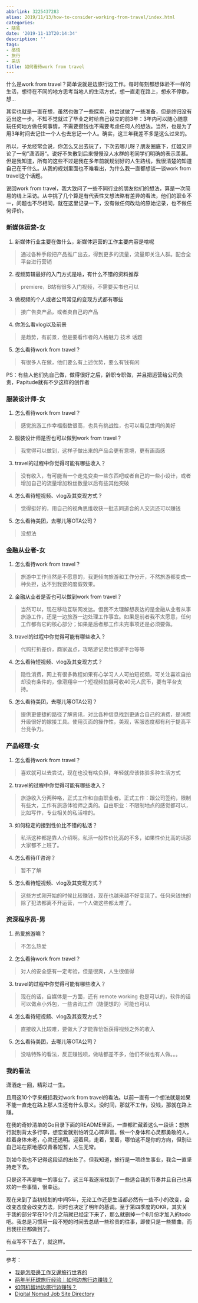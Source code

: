 ```yaml
---
abbrlink: 3225437283
alias: 2019/11/13/how-to-consider-working-from-travel/index.html
categories:
- 随笔
date: '2019-11-13T20:14:34'
description: ''
tags:
- 感悟
- 旅行
- 采访
title: 如何看待work from travel
---
```










什么是work from travel？简单说就是边旅行边工作。每时每刻都想体验不一样的生活，想待在不同的地方思考当地人的生活方式，想一直走在路上，想永不停歇，想...

其实也就是一直在想，虽然也做了一些探索，也尝试做了一些准备，但是终归没有迈出这一步。不知不觉就过了毕业之时给自己设立的前3年：3年内可以随心随意玩任何地方做任何事情，不需要攒钱也不需要考虑任何人的想法。当然，也是为了用3年时间去记住一个人也去忘记一个人。确实，这三年我差不多是这么过来的。

所以，子龙经常会说，你怎么又出去玩了，下次去哪儿呀？朋友圈底下，红姐又评论了一句”潇洒哥“。说好不失散到后来慢慢没人水群的老同学们明确的表示羡慕。但是我知道，所有的这些不过是我在多年前就规划好的人生路线，我很清楚的知道自己在干什么。从我的规划里面也不难看出，为什么我一直都想谈一谈work from travel这个话题。

说回work from travel，我大致问了一些不同行业的朋友他们的想法，算是一次简易的线上采访。从中挑了几个算是有代表性又想法略有差异的看法，他们的职业不一，问题也不尽相同，就在这里记录一下，没有做任何改动的原始记录，也不做任何评价。

<!--more-->

### 新媒体运营-女

1. 新媒体行业主要在做什么，新媒体运营的工作主要内容是啥呢
> 通过各种手段把产品推广出去，得到更多的流量，流量即关注人群。配合全平台进行营销
2. 视频剪辑最好的入门方式是啥，有什么不错的资料推荐
> premiere，B站有很多入门视频，不需要买书也可以
3. 做视频的个人或者公司常见的变现方式都有哪些
> 接广告卖产品，或者卖自己的产品
4. 你怎么看vlog以及前景
> 是趋势，有前景，但是要看作者的人格魅力 技术 话题
5. 怎么看待work from travel？
> 有很多人在做，他们要么有上述优势，要么有钱有闲

PS：有些人他们先自己做，做得很好之后，辞职专职做，并且把运营给公司负责，Papitude就有不少这样的创作者

### 服装设计师-女

1. 怎么看待work from travel？
> 感觉旅游工作幸福指数很高，也具有挑战性，也可以看见世间的美好
2. 服装设计师是否也可以做到work from travel？
> 我觉得可以做到，这样子做出来的产品会更有意境，更有画面感
3. travel的过程中你觉得可能有哪些收入？
> 没有收入，有可能当一个走鬼变卖一些东西吧或者自己的一些小设计，或者增加自己的流量增加粉丝数量以后有些其他突破
4. 怎么看待短视频、vlog及其变现方式？
> 觉得挺好的，用自己的视角思维收获一批志同道合的人交流还可以赚钱
5. 怎么看待美团，去哪儿等OTA公司？
> 没想法

### 金融从业者-女

1. 怎么看待work from travel？
> 旅游中工作当然是不愿意的，我更倾向旅游和工作分开，不然旅游都变成一种负担，达不到我要的度假效果。
2. 金融从业者是否也可以做到work from travel？
> 当然可以，现在移动互联网发达。但我不太理解想表达的是金融从业者从事旅游工作，还是一边旅游一边处理工作事宜。如果是前者我不太愿意，任何工作都有它的核心部分；如果是后者那工作未完事项还是必须要做。
3. travel的过程中你觉得可能有哪些收入？
> 代购打折差价，商家返点，攻略游记卖给旅游平台等等
4. 怎么看待短视频、vlog及其变现方式？
> 隐性消费，网上有很多教程如果有心学习人人可拍短视频，可关注喜欢自拍却没有条件的，像滑翔伞一个短视频拍摄可收40元人民币，要有平台支持。
5. 怎么看待美团，去哪儿等OTA公司？
> 提供更便捷的路径了解资讯，对比各种信息找到更适合自己的消费，是消费升级很好的嫁接工具。使用页面的操作性，美观，客服态度都有利于提高平台竞争力。

### 产品经理-女

1. 怎么看待work from travel？
> 喜欢就可以去尝试，现在也没有啥负担，年轻就应该体验多种生活方式
2. travel的过程中你觉得可能有哪些收入？
> 旅游收入分两种咯，正式工作和自由职业者。正式工作：跟公司签约，限制有些大，工作有旅游体验师之类的。自由职业：不限制地点的感觉都可以，比如写作，专业相关的私活啥的。
3. 如何稳定的接到性价比不错的私活？
> 私活这种都是靠人介绍啊。私活一般性价比高的不多，如果性价比高的话那大家都不上班了。
4. 怎么看待IT咨询？
> 暂不了解
5. 怎么看待短视频、vlog及其变现方式？
> 这些方式刚开始的时候比较赚钱，现在也越来越不好变现了。任何来钱快的除了犯法都离不开运营，一个人做这些都太难了。

### 资深程序员-男

1. 热爱旅游嘛？
> 不怎么热爱
2. 怎么看待work from travel？
> 对人的安全感有一定考验，但是很爽，人生很值得
3. travel的过程中你觉得可能有哪些收入？
> 现在的话，自媒体是一方面，还有 remote working 也是可以的，软件的话可以做点小外包，一些咨询工作（随便想的）可能也可以
4. 怎么看待短视频、vlog及其变现方式？
> 直接收入比较难，要做大了才能靠恰饭获得视频之外的收入
5. 怎么看待美团，去哪儿等OTA公司？
> 没啥特殊的看法，反正赚钱呗，做啥都差不多，他们不做也有人做。。。

### 我的看法

潇洒走一回，精彩过一生。

且用这10个字来概括我对work from travel的看法。以前一直有一个想法就是如果不能一直走在路上那人生还有什么意义。没时间，那就不工作，没钱，那就在路上赚。

在我的奇妙清单的Go目录下面的README里面，一直都贮藏着这么一段话：想旅行就别背太多行李，想恋爱就别怕听见心碎声音。做一个身体和心灵都勇敢的人，趁着身体未老，心灵还透明。迎着风，走着，爱着，哪怕这不是你的方向，但别让自己站在原地感叹青春短暂，人生无常。

到如今我也不记得这段话的出处了。但我知道，旅行是一项终生事业，我会一直坚持走下去。

只是这不再是唯一的事业了。这三年我逐渐找到了一些适合我的节奏并且自己也喜欢的一些事情，很幸运。

现在来到了当初规划的中间5年，无论工作还是生活都必然有一些不小的改变，会改变态度会改变方法，同时也决定了明年的基调。至于第四季度的OKR，其实关于我的部分早在10个月之前就已经定下来了，那么就删掉一个8月份才加入的todo吧。我总是习惯用一段不短的时间去总结一些珍贵的往事，即使只是一些插曲，而且我往往都做到了。

有点写不下去了，就这样。

---

参考：

- [我是怎麼邊工作又邊旅行世界的](https://www.backpackers.com.tw/forum/showthread.php?t=1782498)
- [两年半环球旅行经验｜如何边旅行边赚钱？](https://www.jianshu.com/p/2c6e8fe05836)
- [如何机智地边旅行边赚钱？](https://www.mafengwo.cn/wenda/detail-6947591.html)
- [Digital Nomad Job Site Directory](http://remotejobs.hobowithalaptop.com/)

